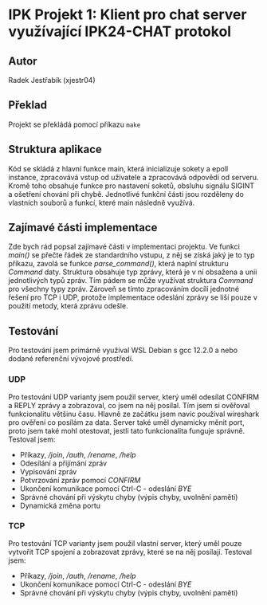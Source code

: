 # IPK Projekt 1: Klient pro chat server využívající IPK24-CHAT protokol

## Autor
Radek Jestřabík (xjestr04)

## Překlad
Projekt se překládá pomocí příkazu `make`

## Struktura aplikace
Kód se skládá z hlavní funkce main, která inicializuje sokety a epoll instance, zpracovává vstup od uživatele a zpracovává odpovědi od serveru. Kromě toho obsahuje funkce pro nastavení soketů, obsluhu signálu SIGINT a ošetření chování při chybě. Jednotlivé funkční části jsou rozděleny do vlastních souborů a funkcí, které main následně využívá.

## Zajímavé části implementace
Zde bych rád popsal zajímavé části v implementaci projektu. Ve funkci *main()* se přečte řádek ze standardního vstupu, z něj se získá jaký je to typ příkazu, zavolá se funkce *parse_command()*, která naplní strukturu *Command* daty. Struktura obsahuje typ zprávy, která je v ní obsažena a unii jednotlivých typů zpráv. Tím pádem se může využívat struktura *Command* pro všechny typy zpráv. Zároveň se tímto zpracováním docílí jednotné řešení pro TCP i UDP, protože implementace odeslání zprávy se liší pouze v použití metody, která zprávu odešle.

## Testování
Pro testování jsem primárně využíval WSL Debian s gcc 12.2.0 a nebo dodané referenční vývojové prostředí.
### UDP
Pro testování UDP varianty jsem použil server, který uměl odesílat CONFIRM a REPLY zprávy a zobrazoval, co jsem na něj posílal. Tím jsem si ověřoval funkcionalitu většinu času. Hlavně ze začátku jsem navíc používal wireshark pro ověření co posílám za data. Server také uměl dynamicky měnit port, proto jsem také mohl otestovat, jestli tato funkcionalita funguje správně.\
Testoval jsem:
 - Příkazy, */join*, */auth*, */rename*, */help*
 - Odesílání a přijímání zpráv
 - Vypisování zpráv
 - Potvrzování zpráv pomocí *CONFIRM*
 - Ukončení komunikace pomocí Ctrl-C - odeslání *BYE*
 - Správné chování při výskytu chyby (výpis chyby, uvolnění paměti)
 - Dynamická změna portu
  

### TCP
Pro testování TCP varianty jsem použil vlastní server, který uměl pouze vytvořit TCP spojení a zobrazovat zprávy, které se na něj posílají. 
Testoval jsem:
 - Příkazy, */join*, */auth*, */rename*, */help*
 - Ukončení komunikace pomocí Ctrl-C - odeslání *BYE*
 - Správné chování při výskytu chyby (výpis chyby, uvolnění paměti)